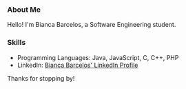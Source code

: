 ### About Me
Hello! I'm Bianca Barcelos, a Software Engineering student.

### Skills
- Programming Languages: Java, JavaScript, C, C++, PHP
- LinkedIn: [Bianca Barcelos' LinkedIn Profile](https://www.linkedin.com/in/biancamichelsbarcelos/)

Thanks for stopping by!
